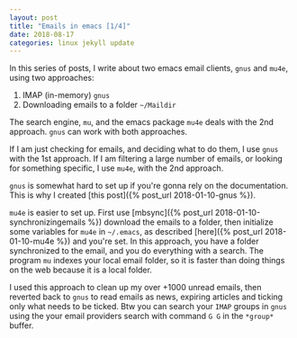 ```yaml
---
layout: post
title: "Emails in emacs [1/4]"
date: 2018-08-17
categories: linux jekyll update
---
```


In this series of posts, I write about two emacs email clients, `gnus` and `mu4e`, using two approaches: 

1. IMAP (in-memory) `gnus` 
2. Downloading emails to a folder `~/Maildir` 

The search engine, `mu`, and the emacs package `mu4e` deals with the 2nd approach. `gnus` can work with both approaches. 

If I am just checking for emails, and deciding what to do them, I use `gnus` with the 1st approach.  If I am filtering a large number of emails, or looking for something specific, I use `mu4e`, with the 2nd approach.

`gnus` is somewhat hard to set up if you're gonna rely on the documentation. This is why I created [this post]({% post_url 2018-01-10-gnus %}).

`mu4e` is easier to set up. First use [mbsync]({% post_url 2018-01-10-synchronizingemails %}) download the emails to a folder, then initialize some variables for `mu4e` in `~/.emacs`, as described [here]({% post_url 2018-01-10-mu4e %}) and you're set. In this approach, you have a folder synchronized to the email, and you do everything with a search. The program `mu` indexes your local email folder, so it is faster than doing things on the web because it is a local folder. 

I used this approach to clean up my over +1000 unread emails, then reverted back to `gnus` to read emails as news, expiring articles and ticking only what needs to be ticked. Btw you can search your `IMAP` groups in `gnus` using the your email providers search with command `G G` in the `*group*` buffer. 
